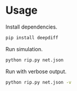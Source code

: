 # Usage

Install dependencies.
```sh
pip install deepdiff
```

Run simulation.
```sh
python rip.py net.json
```

Run with verbose output.
```sh
python rip.py net.json -v
```
